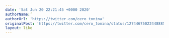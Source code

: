 ```yaml
---
date: 'Sat Jun 20 22:21:45 +0000 2020'
authorName: ً
authorUrl: 'https://twitter.com/cero_tonina'
originalPost: 'https://twitter.com/cero_tonina/status/1274467502244888578'
layout: like
---
```

